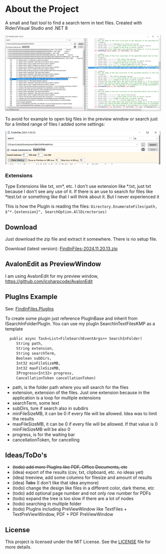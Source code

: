 # About the Project

A small and fast tool to find a search term in text files. Created with Rider/Visual Studio and .NET 8

![main.png](images/mainwindow.png)

To avoid for example to open big files in the preview window or search just for a limited range of files I added some settings:


![settings.png](images/settings.png)

### Extensions

Type Extensions like txt, xm*, etc.
I don't use extension like *.txt, just txt because I don't see any use of it. If there is an use to search for files like *test.txt or something like that I will think about it. But I never experienced it

This is how the PlugIn is reading the files:
`Directory.EnumerateFiles(path, $"*.{extension}", SearchOption.AllDirectories)`

## Download

Just download the zip file and extract it somewhere. There is no setup file.

Download (latest version): [FindInFiles-2024.11.20.13.zip](https://github.com/lukas-adrian/FindInFiles/blob/master/FindInFiles-2024.11.20.13.zip)

## AvalonEdit as PreviewWindow

I am using AvalonEdit for my preview window, https://github.com/icsharpcode/AvalonEdit

## PlugIns Example

See: [FindInFiles.PlugIns](https://github.com/lukas-adrian/FindInFiles.PlugIns)

To create some plugin just reference PlugInBase and inherit from ISearchInFolderPlugIn.
You can use my plugIn SearchInTextFilesKMP as a template

      public async Task<List<FileSearchEventArgs>> SearchInFolder(
         String path,
         String extension,
         String searchTerm,
         Boolean subDirs,
         Int32 minFileSizeMB,
         Int32 maxFileSizeMB,
         IProgress<Int32> progress,
         CancellationToken cancellationToken)

* path, is the folder path where you will search for the files
* extension, extension of the files. Just one extension because in the application is a loop for multiple extensions
* searchTerm, some text
* subDirs, ture if search also in subdirs
* minFileSizeMB, it can be 0 if every file will be allowed. Idea was to limit the results
* maxFileSizeMB, it can be 0 if every file will be allowed. If that value is 0 minFileSizeMB will be also 0
* progress, is for the waiting bar
* cancellationToken, for cancelling

## Ideas/ToDo's

* ~~(todo) add more PlugIns like PDF, Office Documents, etc~~
* (idea) export of the results (csv, txt, clipboard, etc. no ideas yet)
* (idea) treeview, add some columns for filesize and amount of results
* (idea) ~~Tabs~~ (I don't like that idea anymore)
* (todo) change the design like files in a different color, dark theme, etc
* (todo) add optional page number and not only row number for PDFs
* (todo) expand the tree is too slow if there are a lot of nodes
* (todo) searching in multiple folder
* (todo) PlugIns including PreViewWindow like TextFiles + TextPreViewWindow, PDF + PDF PreViewWindow

## License

This project is licensed under the MIT License. See the [LICENSE](LICENSE.md) file for more details.
